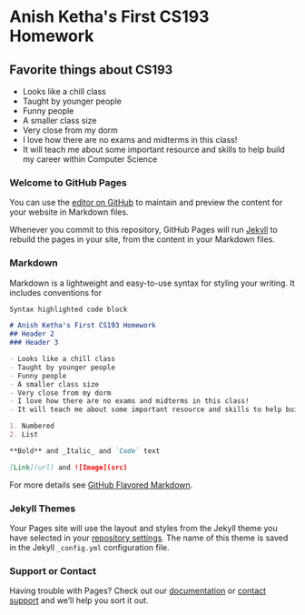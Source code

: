 # Anish Ketha's First CS193 Homework
## Favorite things about CS193
- Looks like a chill class
- Taught by younger people
- Funny people
- A smaller class size
- Very close from my dorm
- I love how there are no exams and midterms in this class!
- It will teach me about some important resource and skills to help build my career within Computer Science

### Welcome to GitHub Pages

You can use the [editor on GitHub](https://github.com/kalutes/CS193_Fall18_Lab1/edit/master/index.md) to maintain and preview the content for your website in Markdown files.

Whenever you commit to this repository, GitHub Pages will run [Jekyll](https://jekyllrb.com/) to rebuild the pages in your site, from the content in your Markdown files.

### Markdown

Markdown is a lightweight and easy-to-use syntax for styling your writing. It includes conventions for

```markdown
Syntax highlighted code block

# Anish Ketha's First CS193 Homework 
## Header 2
### Header 3

- Looks like a chill class
- Taught by younger people
- Funny people
- A smaller class size
- Very close from my dorm
- I love how there are no exams and midterms in this class!
- It will teach me about some important resource and skills to help build my career within Computer Science

1. Numbered
2. List

**Bold** and _Italic_ and `Code` text

[Link](url) and ![Image](src)
```

For more details see [GitHub Flavored Markdown](https://guides.github.com/features/mastering-markdown/).

### Jekyll Themes

Your Pages site will use the layout and styles from the Jekyll theme you have selected in your [repository settings](https://github.com/kalutes/CS193_Fall18_Lab1/settings). The name of this theme is saved in the Jekyll `_config.yml` configuration file.

### Support or Contact

Having trouble with Pages? Check out our [documentation](https://help.github.com/categories/github-pages-basics/) or [contact support](https://github.com/contact) and we’ll help you sort it out.
